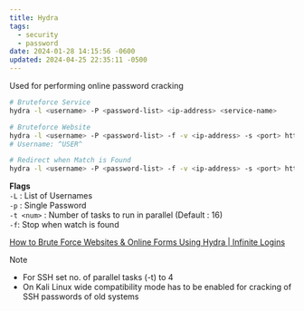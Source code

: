 ```yaml
---
title: Hydra
tags:
  - security
  - password
date: 2024-01-28 14:15:56 -0600
updated: 2024-04-25 22:35:11 -0500
---
```


Used for performing online password cracking

````bash
# Bruteforce Service
hydra -l <username> -P <password-list> <ip-address> <service-name>

# Bruteforce Website
hydra -l <username> -P <password-list> -f -v <ip-address> -s <port> http-post-form "/login.php:pin=^PASS^:Access denied"
# Username: ^USER^

# Redirect when Match is Found
hydra -l <username> -P <password-list> -f -v <ip-address> -s <port> http-post-form "/login.php:pin=^PASS^:S=302"
````

**Flags**  
`-L` : List of Usernames  
`-p` : Single Password  
`-t <num>` : Number of tasks to run in parallel (Default : 16)  
`-f`: Stop when watch is found

[How to Brute Force Websites & Online Forms Using Hydra | Infinite Logins](https://infinitelogins.com/2020/02/22/how-to-brute-force-websites-using-hydra/)

> [!NOTE]
> - For SSH set no. of parallel tasks (-t) to 4
> - On Kali Linux wide compatibility mode has to be enabled for cracking of SSH passwords of old systems

